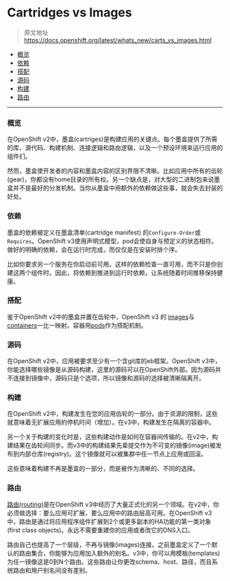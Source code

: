 # Cartridges vs Images

> 原文地址 https://docs.openshift.org/latest/whats_new/carts_vs_images.html

- <a href="#overview">概览</a>
- <a href="#dependecies">依赖</a>
- <a href="#collocation">搭配</a>
- <a href="#source-code">源码</a>
- <a href="#build">构建</a>
- <a href="#routing">路由</a>

---

### <a name="overview">概览</a>
在OpenShift v2中，墨盒(cartriges)是构建应用的关键点。每个墨盒提供了所需的库、源代码、构建机制、连接逻辑和路由逻辑，以及一个预设环境来运行应用的组件们。

然而，墨盒使开发者的内容和墨盒内容的区别界限不清晰。比如应用中所有的齿轮(gear)，你都没有home目录的所有权。另一个缺点是，对大型的二进制包来说墨盒并不是最好的分发机制。当你从墨盒中用额外的依赖做这些事，就会失去封装的好处。

### <a name="dependecies">依赖</a>
墨盒的依赖被定义在墨盒清单(cartridge manifest) 的`Configure-Order`或`Requires`。OpenShift v3使用声明式模型，pod会使自身与预定义的状态相符。做好的明确的依赖，会在运行时完成，而仅仅是在安装时排个序。

比如你要求另一个服务在你启动前可用。这样的依赖检查一直可用，而不只是你创建这两个组件时。因此，将依赖到推进到运行时依赖，让系统随着时间推移保持健康。

### <a name="collocation">搭配</a>
鉴于OpenShift v2中的墨盒并置在齿轮中，OpenShift v3 的 [images](https://docs.openshift.org/latest/architecture/core_concepts/containers_and_images.html#docker-images)与[containers](https://docs.openshift.org/latest/architecture/core_concepts/containers_and_images.html#containers)一比一映射。容器用[pods](https://docs.openshift.org/latest/architecture/core_concepts/pods_and_services.html#pods)作为搭配机制。

### <a name="source-code">源码</a>
在OpenShift v2中，应用被要求至少有一个含git库的eb框架。OpenShift v3中，你能选择哪些镜像是从源码构建，这里的源码可以在OpenShift外部。因为源码并不连接到镜像中，源码只是个选项，所以镜像和源码的选择被清晰隔离开。

### <a name="build">构建</a>
在OpenShift v2中，构建发生在您的应用齿轮的一部分。由于资源的限制，这些就意味着无扩展应用的停机时间（增加）。在v3中，构建发生在隔离的容器中。

另一个关于构建的变化时是，这些构建动作是如何在容器间传输的。在v2中，构建结果在齿轮间同步。而v3中的构建结果先辈提交作为不可变的镜像(image)被发布到内部仓库(registry)。这个镜像就可以被集群中任一节点上应用或回滚。

这些意味着构建不再是墨盒的一部分，而是被作为清晰的、不同的选择。

### <a name="routing">路由</a>
[路由(routing)](https://docs.openshift.org/latest/architecture/networking/routes.html#architecture-core-concepts-routes)是在OpenShift v3中经历了大量正式化的另一个领域。在v2中，你必须做选择：要么应用可扩展，要么应用中的路由层高可用。在OpenShift v3中，路由是通过将应用程序组件扩展到2个或更多副本的HA功能的第一类对象(first class objects)。永远不需要重建你的应用或者改它的DNS入口。

路由自己也提高了一个层级，不再与镜像(images)连接。之前墨盒定义了一个默认的路由集合，你能够为应用加入额外的别名。v3中，你可以用模板(templates)为任一镜像这是0到N个路由。这些路由让你更改schema、host、路径，而且系统路由和用户别名间没有差别。
